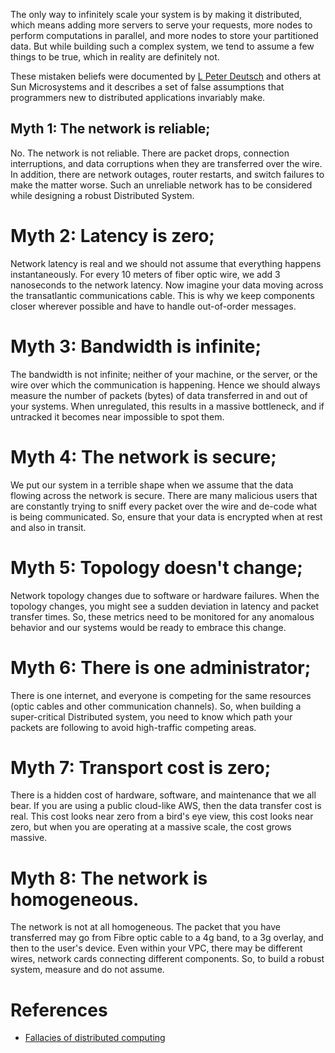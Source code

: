 The only way to infinitely scale your system is by making it distributed, which means adding more servers to serve your requests, more nodes to perform computations in parallel, and more nodes to store your partitioned data. But while building such a complex system, we tend to assume a few things to be true, which in reality are definitely not.

These mistaken beliefs were documented by [L Peter Deutsch](https://en.wikipedia.org/wiki/L._Peter_Deutsch) and others at Sun Microsystems and it describes a set of false assumptions that programmers new to distributed applications invariably make.

## Myth 1: The network is reliable;

No. The network is not reliable. There are packet drops, connection interruptions, and data corruptions when they are transferred over the wire. In addition, there are network outages, router restarts, and switch failures to make the matter worse. Such an unreliable network has to be considered while designing a robust Distributed System.

# Myth 2: Latency is zero;

Network latency is real and we should not assume that everything happens instantaneously. For every 10 meters of fiber optic wire, we add 3 nanoseconds to the network latency. Now imagine your data moving across the transatlantic communications cable. This is why we keep components closer wherever possible and have to handle out-of-order messages.

# Myth 3: Bandwidth is infinite;

The bandwidth is not infinite; neither of your machine, or the server, or the wire over which the communication is happening. Hence we should always measure the number of packets (bytes) of data transferred in and out of your systems. When unregulated, this results in a massive bottleneck, and if untracked it becomes near impossible to spot them.

# Myth 4: The network is secure;

We put our system in a terrible shape when we assume that the data flowing across the network is secure. There are many malicious users that are constantly trying to sniff every packet over the wire and de-code what is being communicated. So, ensure that your data is encrypted when at rest and also in transit.

# Myth 5: Topology doesn't change;

Network topology changes due to software or hardware failures. When the topology changes, you might see a sudden deviation in latency and packet transfer times. So, these metrics need to be monitored for any anomalous behavior and our systems would be ready to embrace this change.

# Myth 6: There is one administrator;

There is one internet, and everyone is competing for the same resources (optic cables and other communication channels). So, when building a super-critical Distributed system, you need to know which path your packets are following to avoid high-traffic competing areas.

# Myth 7: Transport cost is zero;

There is a hidden cost of hardware, software, and maintenance that we all bear. If you are using a public cloud-like AWS, then the data transfer cost is real. This cost looks near zero from a bird's eye view, this cost looks near zero, but when you are operating at a massive scale, the cost grows massive.

# Myth 8: The network is homogeneous.

The network is not at all homogeneous. The packet that you have transferred may go from Fibre optic cable to a 4g band, to a 3g overlay, and then to the user's device. Even within your VPC, there may be different wires, network cards connecting different components. So, to build a robust system, measure and do not assume.

# References

- [Fallacies of distributed computing](https://en.wikipedia.org/wiki/Fallacies_of_distributed_computing)
